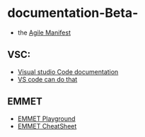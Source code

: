 # documentation-Beta-

* the [Agile Manifest](https://www.agilealliance.org/agile101/the-agile-manifesto/)
## VSC:
* [Visual studio Code documentation](https://code.visualstudio.com/docs)
* [VS code can do that](https://vscodecandothat.com/)
## EMMET
* [EMMET Playground](https://jsfiddle.net/)
* [EMMET CheatSheet](https://docs.emmet.io/cheat-sheet/)
